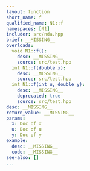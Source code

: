 ```yaml
---
layout: function
short_name: f
qualified_name: N1::f
namespaces: [N1]
includer: src/nda.hpp
brief: __MISSING__
overloads:
  void N1::f():
    desc: __MISSING__
    source: src/test.hpp
  int N1::f(double x):
    desc: __MISSING__
    source: src/test.hpp
  int N1::f(int u, double y):
    desc: __MISSING__
    deprecated: true
    source: src/test.hpp
desc: __MISSING__
return_value: __MISSING__
params:
  x: Doc of x
  u: Doc of u
  y: Doc of y
example:
  desc: __MISSING__
  code: __MISSING__
see-also: []
...
```

